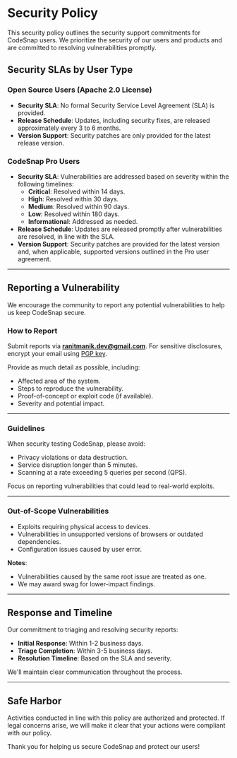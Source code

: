 # Security Policy

This security policy outlines the security support commitments for CodeSnap users. We prioritize the security of our
users and products and are committed to resolving vulnerabilities promptly.

## Security SLAs by User Type

### **Open Source Users (Apache 2.0 License)**

- **Security SLA**: No formal Security Service Level Agreement (SLA) is provided.
- **Release Schedule**: Updates, including security fixes, are released approximately every 3 to 6 months.
- **Version Support**: Security patches are only provided for the latest release version.

### **CodeSnap Pro Users**

- **Security SLA**: Vulnerabilities are addressed based on severity within the following timelines:
    - **Critical**: Resolved within 14 days.
    - **High**: Resolved within 30 days.
    - **Medium**: Resolved within 90 days.
    - **Low**: Resolved within 180 days.
    - **Informational**: Addressed as needed.
- **Release Schedule**: Updates are released promptly after vulnerabilities are resolved, in line with the SLA.
- **Version Support**: Security patches are provided for the latest version and, when applicable, supported versions
  outlined in the Pro user agreement.

---

## Reporting a Vulnerability

We encourage the community to report any potential vulnerabilities to help us keep CodeSnap secure.

### **How to Report**

Submit reports via **[ranitmanik.dev@gmail.com](mailto:ranitmanik.dev@gmail.com)**. For sensitive disclosures, encrypt
your
email using [PGP key](https://pgptool.github.io/).

Provide as much detail as possible, including:

- Affected area of the system.
- Steps to reproduce the vulnerability.
- Proof-of-concept or exploit code (if available).
- Severity and potential impact.

---

### **Guidelines**

When security testing CodeSnap, please avoid:

- Privacy violations or data destruction.
- Service disruption longer than 5 minutes.
- Scanning at a rate exceeding 5 queries per second (QPS).

Focus on reporting vulnerabilities that could lead to real-world exploits.

---

### **Out-of-Scope Vulnerabilities**

- Exploits requiring physical access to devices.
- Vulnerabilities in unsupported versions of browsers or outdated dependencies.
- Configuration issues caused by user error.

**Notes**:

- Vulnerabilities caused by the same root issue are treated as one.
- We may award swag for lower-impact findings.

---

## Response and Timeline

Our commitment to triaging and resolving security reports:

- **Initial Response**: Within 1-2 business days.
- **Triage Completion**: Within 3-5 business days.
- **Resolution Timeline**: Based on the SLA and severity.

We'll maintain clear communication throughout the process.

---

## Safe Harbor

Activities conducted in line with this policy are authorized and protected. If legal concerns arise, we will make it
clear that your actions were compliant with our policy.

Thank you for helping us secure CodeSnap and protect our users!
